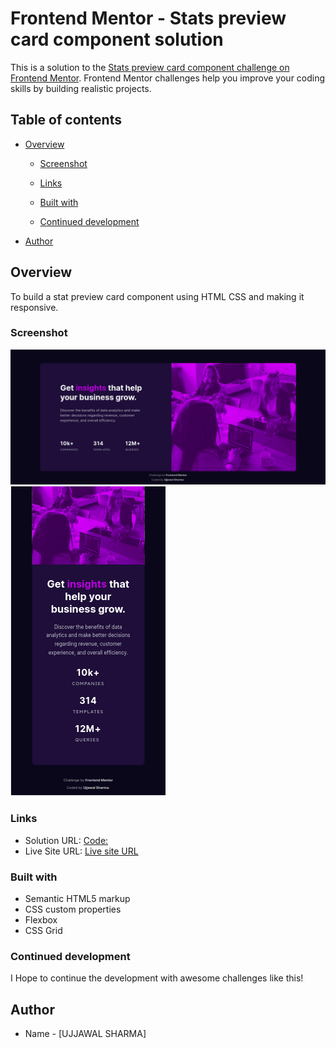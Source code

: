 # Frontend Mentor - Stats preview card component solution

This is a solution to the [Stats preview card component challenge on Frontend Mentor](https://www.frontendmentor.io/challenges/stats-preview-card-component-8JqbgoU62). Frontend Mentor challenges help you improve your coding skills by building realistic projects. 

## Table of contents

- [Overview](#overview)
 
  - [Screenshot](#screenshot)
  - [Links](#links)

  - [Built with](#built-with)

  - [Continued development](#continued-development)
  
- [Author](#author)




## Overview

To build a stat preview card component using HTML CSS and making it responsive.



### Screenshot

![Desktop:](./desktop.png)
![Mobile:](./mobile.png)

### Links

- Solution URL: [Code:](https://github.com/ujjawal1706/stack-preview-card-solution)
- Live Site URL: [Live site URL](https://your-live-site-url.com)



### Built with

- Semantic HTML5 markup
- CSS custom properties
- Flexbox
- CSS Grid


### Continued development

I Hope to continue the development with awesome challenges like this!


## Author

- Name - [UJJAWAL SHARMA]

